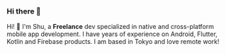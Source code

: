 ### Hi there 👋

<!--
**clarkshu1016/clarkshu1016** is a ✨ _special_ ✨ repository because its `README.md` (this file) appears on your GitHub profile.


- 🔭 I’m currently working on ...
- 🌱 I’m currently learning ...
- 👯 I’m looking to collaborate on ...
- 🤔 I’m looking for help with ...
- 💬 Ask me about ...
- 📫 How to reach me: ...
- 😄 Pronouns: ...
- ⚡ Fun fact: ...
-->


Hi! :wave: I'm Shu, a **Freelance** dev specialized in native and cross-platform mobile app development. I have years of experience on Android, Flutter, Kotlin and Firebase products. I am based in Tokyo and love remote work!
